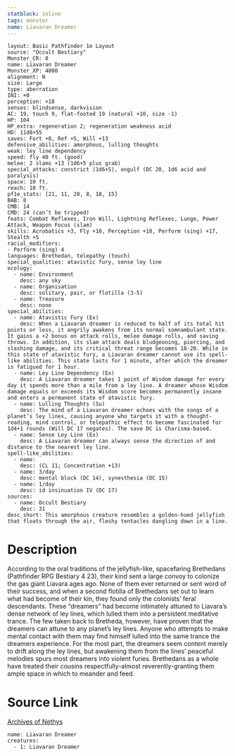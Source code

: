 ```yaml
---
statblock: inline
tags: monster
name: Liavaran Dreamer
---
```

```statblock
layout: Basic Pathfinder 1e Layout
source: "Occult Bestiary"
Monster_CR: 8
name: Liavaran Dreamer
Monster_XP: 4800
alignment: N
size: Large
type: aberration
INI: +0
perception: +18
senses: blindsense, darkvision
AC: 19, touch 9, flat-footed 19 (natural +10, size -1)
HP: 104
HP_extra: regeneration 2; regeneration weakness acid
HD: 11d8+55
saves: Fort +8, Ref +5, Will +13
defensive_abilities: amorphous, lulling thoughts
weak: ley line dependency
speed: fly 40 ft. (good)
melee: 2 slams +13 (1d6+5 plus grab)
special_attacks: constrict (1d6+5), engulf (DC 20, 1d6 acid and paralysis)
space: 10 ft.
reach: 10 ft.
pf1e_stats: [21, 11, 20, 8, 18, 15]
BAB: 8
CMB: 14
CMD: 24 (can’t be tripped)
feats: Combat Reflexes, Iron Will, Lightning Reflexes, Lunge, Power Attack, Weapon Focus (slam)
skills: Acrobatics +3, Fly +10, Perception +18, Perform (sing) +17, Stealth +5
racial_modifiers:
- Perform (sing) 4
languages: Brethedan, telepathy (touch)
special_qualities: atavistic fury, sense ley line
ecology:
  - name: Environment
    desc: any sky
  - name: Organisation
    desc: solitary, pair, or flotilla (3-5)
  - name: Treasure
    desc: none
special_abilities:
  - name: Atavistic Fury (Ex)
    desc: When a Liavaran dreamer is reduced to half of its total hit points or less, it angrily awakens from its normal somnambulant state. It gains a +2 bonus on attack rolls, melee damage rolls, and saving throws. In addition, its slam attack deals bludgeoning, piercing, and slashing damage, and its critical threat range becomes 18-20. While in this state of atavistic fury, a Liavaran dreamer cannot use its spell-like abilities. This state lasts for 1 minute, after which the dreamer is fatigued for 1 hour.
  - name: Ley Line Dependency (Ex)
    desc: A Liavaran dreamer takes 1 point of Wisdom damage for every day it spends more than a mile from a ley line. A dreamer whose Wisdom damage equals or exceeds its Wisdom score becomes permanently insane and enters a permanent state of atavistic fury.
  - name: Lulling Thoughts (Su)
    desc: The mind of a Liavaran dreamer echoes with the songs of a planet’s ley lines, causing anyone who targets it with a thought-reading, mind control, or telepathic effect to become fascinated for 1d4+1 rounds (Will DC 17 negates). The save DC is Charisma-based.
  - name: Sense Ley Line (Ex)
    desc: A Liavaran dreamer can always sense the direction of and distance to the nearest ley line.
spell-like_abilities:
  - name:
    desc: (CL 11; Concentration +13)
  - name: 3/day
    desc: mental block (DC 14), synesthesia (DC 15)
  - name: 1/day
    desc: id insinuation IV (DC 17)
sources:
  - name: Occult Bestiary
    desc: 31
desc_short: This amorphous creature resembles a golden-hued jellyfish that floats through the air, fleshy tentacles dangling down in a line.
```
# Description
According to the oral traditions of the jellyfish-like, spacefaring Brethedans (Pathfinder RPG Bestiary 4 23), their kind sent a large convoy to colonize the gas giant Liavara ages ago. None of them ever returned or sent word of their success, and when a second flotilla of Brethedans set out to learn what had become of their kin, they found only the colonists’ feral descendants. These “dreamers” had become intimately attuned to Liavara’s dense network of ley lines, which lulled them into a persistent meditative trance. The few taken back to Bretheda, however, have proven that the dreamers can attune to any planet’s ley lines. Anyone who attempts to make mental contact with them may find himself lulled into the same trance the dreamers experience. For the most part, the dreamers seem content merely to drift along the ley lines, but awakening them from the lines’ peaceful melodies spurs most dreamers into violent furies. Brethedans as a whole have treated their cousins respectfully-almost reverently-granting them ample space in which to meander and feed.
# Source Link
[Archives of Nethys](https://aonprd.com/MonsterDisplay.aspx?ItemName=Liavaran%20Dreamer)
```encounter-table
name: Liavaran Dreamer
creatures:
  - 1: Liavaran Dreamer
```
